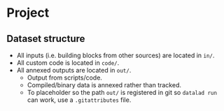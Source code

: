 # Project <insert name>

## Dataset structure

- All inputs (i.e. building blocks from other sources) are located in
  `in/`.
- All custom code is located in `code/`.
- All annexed outputs are located in `out/`.
  - Output from scripts/code.
  - Compiled/binary data is annexed rather than tracked.
  - To placeholder so the path `out/` is registered in git so `datalad run` can work, use a `.gitattributes` file.
